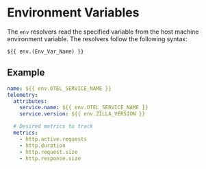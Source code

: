 # Environment Variables

The `env` resolvers read the specified variable from the host machine environment variable. The resolvers follow the following syntax:

```plain
${{ env.(Env_Var_Name) }}
```

## Example

```yaml
name: ${{ env.OTEL_SERVICE_NAME }}
telemetry:
  attributes:
    service.name: ${{ env.OTEL_SERVICE_NAME }}
    service.version: ${{ env.ZILLA_VERSION }}

  # Desired metrics to track
  metrics:
    - http.active.requests
    - http.duration
    - http.request.size
    - http.response.size
```
